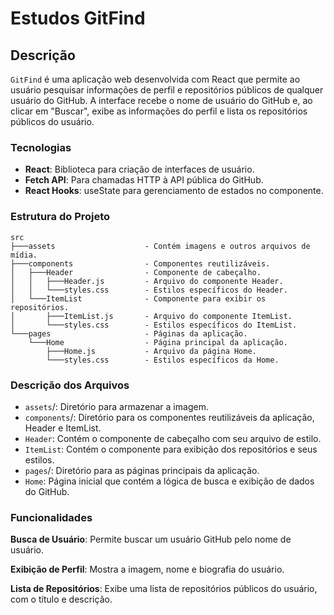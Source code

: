 # Estudos GitFind
## Descrição
`GitFind` é uma aplicação web desenvolvida com React que permite ao usuário pesquisar informações de perfil e repositórios públicos de qualquer usuário do GitHub. A interface recebe o nome de usuário do GitHub e, ao clicar em "Buscar", exibe as informações do perfil e lista os repositórios públicos do usuário.

### Tecnologias
- **React**: Biblioteca para criação de interfaces de usuário.
- **Fetch API**: Para chamadas HTTP à API pública do GitHub.
- **React Hooks**: useState para gerenciamento de estados no componente.

### Estrutura do Projeto

```
src
├───assets                    - Contém imagens e outros arquivos de mídia.
├───components                - Componentes reutilizáveis.
│   ├───Header                - Componente de cabeçalho.
│   │   ├───Header.js         - Arquivo do componente Header.
│   │   └───styles.css        - Estilos específicos do Header.
│   └───ItemList              - Componente para exibir os repositórios.
│       ├───ItemList.js       - Arquivo do componente ItemList.
│       └───styles.css        - Estilos específicos do ItemList.
└───pages                     - Páginas da aplicação.
    └───Home                  - Página principal da aplicação.
        ├───Home.js           - Arquivo da página Home.
        └───styles.css        - Estilos específicos da Home.
```

### Descrição dos Arquivos
- `assets`/: Diretório para armazenar a imagem.
- `components`/: Diretório para os componentes reutilizáveis da aplicação, Header e ItemList.
- `Header`: Contém o componente de cabeçalho com seu arquivo de estilo.
- `ItemList`: Contém o componente para exibição dos repositórios e seus estilos.
- `pages`/: Diretório para as páginas principais da aplicação.
- `Home`: Página inicial que contém a lógica de busca e exibição de dados do GitHub.

### Funcionalidades
**Busca de Usuário**: Permite buscar um usuário GitHub pelo nome de usuário.

**Exibição de Perfil**: Mostra a imagem, nome e biografia do usuário.

**Lista de Repositórios**: Exibe uma lista de repositórios públicos do usuário, com o título e descrição.
